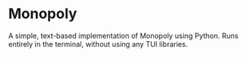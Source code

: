 # Monopoly
A simple, text-based implementation of Monopoly using Python. Runs entirely in the terminal, without using any TUI libraries.
